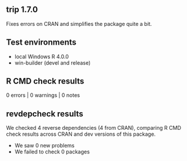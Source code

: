 ## trip 1.7.0

Fixes errors on CRAN and simplifies the package quite a bit. 

## Test environments

* local Windows R 4.0.0
* win-builder (devel and release)

## R CMD check results

0 errors | 0 warnings | 0 notes

## revdepcheck results

We checked 4 reverse dependencies (4 from CRAN), comparing R CMD check results across CRAN and dev versions of this package.

 * We saw 0 new problems
 * We failed to check 0 packages
